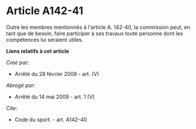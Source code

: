 # Article A142-41

Outre les membres mentionnés à l'article A. 142-40, la commission peut, en tant que de besoin, faire participer à ses travaux
toute personne dont les compétences lui seraient utiles.

**Liens relatifs à cet article**

_Créé par_:

  - Arrêté du 28 février 2008 - art. (V)

_Abrogé par_:

  - Arrêté du 14 mai 2009 - art. 1 (V)

_Cite_:

  - Code du sport. - art. A142-40
